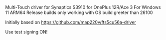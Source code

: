 Multi-Touch driver for Synaptics S3910 for OnePlus 12R/Ace 3
For Windows 11 ARM64
Release builds only working with OS build greeter than 26100

Initially based on https://github.com/map220v/fts5cu56a-driver

Use test signing ON!

